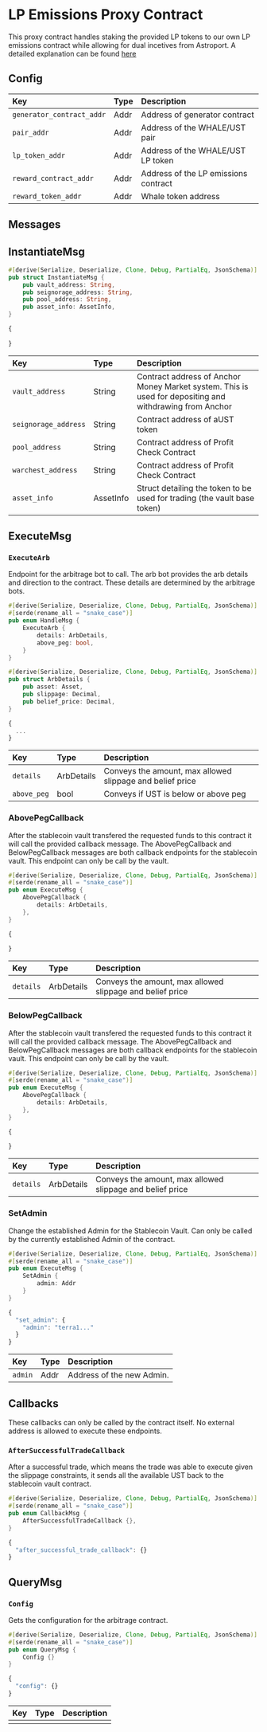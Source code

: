 # LP Emissions Proxy Contract

This proxy contract handles staking the provided LP tokens to our own LP emissions contract while allowing for dual incetives from Astroport. A detailed explanation can be found [here](https://astroport.medium.com/project-guide-how-to-integrate-dual-incentives-with-astroport-generators-2aa13169c5c1)

## Config

| Key | Type | Description |
| :--- | :--- | :--- |
| `generator_contract_addr` | Addr | Address of generator contract |
| `pair_addr` | Addr | Address of the WHALE/UST pair |
| `lp_token_addr` | Addr | Address of the WHALE/UST LP token |
| `reward_contract_addr` | Addr | Address of the LP emissions contract |
| `reward_token_addr` | Addr | Whale token address |


## Messages
## InstantiateMsg

```rust
#[derive(Serialize, Deserialize, Clone, Debug, PartialEq, JsonSchema)]
pub struct InstantiateMsg {
    pub vault_address: String,
    pub seignorage_address: String,
    pub pool_address: String,
    pub asset_info: AssetInfo,
}
```

```javascript WIP
{
    
}
```

| Key | Type | Description |
| :--- | :--- | :--- |
| `vault_address` | String | Contract address of Anchor Money Market system. This is used for depositing and withdrawing from Anchor |
| `seignorage_address` | String | Contract address of aUST token |
| `pool_address` | String | Contract address of Profit Check Contract |
| `warchest_address` | String | Contract address of Profit Check Contract |
| `asset_info` | AssetInfo | Struct detailing the token to be used for trading (the vault base token) |


## ExecuteMsg

### `ExecuteArb`

Endpoint for the arbitrage bot to call. The arb bot provides the arb details and direction to the contract. These details are determined by the arbitrage bots.

```rust
#[derive(Serialize, Deserialize, Clone, Debug, PartialEq, JsonSchema)]
#[serde(rename_all = "snake_case")]
pub enum HandleMsg {
    ExecuteArb {
        details: ArbDetails,
        above_peg: bool,
    }
}

#[derive(Serialize, Deserialize, Clone, Debug, PartialEq, JsonSchema)]
pub struct ArbDetails {
    pub asset: Asset,
    pub slippage: Decimal,
    pub belief_price: Decimal,
}

```

```javascript
{
  ...
}
```

| Key | Type | Description |
| :--- | :--- | :--- |
| `details` | ArbDetails | Conveys the amount, max allowed slippage and belief price |
| `above_peg` | bool | Conveys if UST is below or above peg |

### AbovePegCallback

After the stablecoin vault transfered the requested funds to this contract it will call the provided callback message. The AbovePegCallback and BelowPegCallback messages are both callback endpoints for the stablecoin vault. This endpoint can only be call by the vault.

```rust
#[derive(Serialize, Deserialize, Clone, Debug, PartialEq, JsonSchema)]
#[serde(rename_all = "snake_case")]
pub enum ExecuteMsg {
    AbovePegCallback {
        details: ArbDetails,
    },
}

```

```javascript WIP
{
  
}
```

| Key | Type | Description |
| :--- | :--- | :--- |
| `details` | ArbDetails | Conveys the amount, max allowed slippage and belief price |

### BelowPegCallback

After the stablecoin vault transfered the requested funds to this contract it will call the provided callback message. The AbovePegCallback and BelowPegCallback messages are both callback endpoints for the stablecoin vault. This endpoint can only be call by the vault.

```rust
#[derive(Serialize, Deserialize, Clone, Debug, PartialEq, JsonSchema)]
#[serde(rename_all = "snake_case")]
pub enum ExecuteMsg {
    AbovePegCallback {
        details: ArbDetails,
    },
}

```

```javascript WIP
{
  
}
```

| Key | Type | Description |
| :--- | :--- | :--- |
| `details` | ArbDetails | Conveys the amount, max allowed slippage and belief price |

### SetAdmin

Change the established Admin for the Stablecoin Vault. Can only be called by the currently established Admin of the contract.

```rust
#[derive(Serialize, Deserialize, Clone, Debug, PartialEq, JsonSchema)]
#[serde(rename_all = "snake_case")]
pub enum ExecuteMsg {
    SetAdmin {
        admin: Addr
    }
}
```

```javascript
{
  "set_admin": {
    "admin": "terra1..."
  }
}
```

| Key | Type | Description |
| :--- | :--- | :--- |
| `admin` | Addr | Address of the new Admin. |

## Callbacks

These callbacks can only be called by the contract itself. No external address is allowed to execute these endpoints.

### `AfterSuccessfulTradeCallback`

After a successful trade, which means the trade was able to execute given the slippage constraints, it sends all the available UST back to the stablecoin vault contract. 

```rust
#[derive(Serialize, Deserialize, Clone, Debug, PartialEq, JsonSchema)]
#[serde(rename_all = "snake_case")]
pub enum CallbackMsg {
    AfterSuccessfulTradeCallback {},
}
```

```javascript
{
  "after_successful_trade_callback": {}
}
```

## QueryMsg

### `Config`

Gets the configuration for the arbitrage contract.

```rust
#[derive(Serialize, Deserialize, Clone, Debug, PartialEq, JsonSchema)]
#[serde(rename_all = "snake_case")]
pub enum QueryMsg {
    Config {} 
}
```

```javascript
{
  "config": {} 
}
```

| Key | Type | Description |
| :--- | :--- | :--- |
|  |  |  |